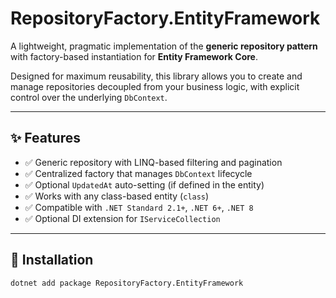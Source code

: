 # RepositoryFactory.EntityFramework

A lightweight, pragmatic implementation of the **generic repository pattern** with factory-based instantiation for **Entity Framework Core**.

Designed for maximum reusability, this library allows you to create and manage repositories decoupled from your business logic, with explicit control over the underlying `DbContext`.

---

## ✨ Features

- ✅ Generic repository with LINQ-based filtering and pagination  
- ✅ Centralized factory that manages `DbContext` lifecycle  
- ✅ Optional `UpdatedAt` auto-setting (if defined in the entity)  
- ✅ Works with any class-based entity (`class`)  
- ✅ Compatible with `.NET Standard 2.1+`, `.NET 6+`, `.NET 8`  
- ✅ Optional DI extension for `IServiceCollection`

---

## 🚀 Installation

```bash
dotnet add package RepositoryFactory.EntityFramework
